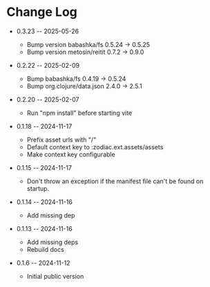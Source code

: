 # Change Log

* 0.3.23 -- 2025-05-26
  - Bump version babashka/fs 0.5.24 -> 0.5.25
  - Bump version metosin/reitit 0.7.2 -> 0.9.0

* 0.2.22 -- 2025-02-09
  - Bump babashka/fs 0.4.19 -> 0.5.24
  - Bump org.clojure/data.json 2.4.0 -> 2.5.1

* 0.2.20 -- 2025-02-07
  - Run "npm install" before starting vite

* 0.1.18 -- 2024-11-17
  - Prefix asset urls with "/"
  - Default context key to :zodiac.ext.assets/assets
  - Make context key configurable

* 0.1.15 -- 2024-11-17
  - Don't throw an exception if the manifest file can't be found on startup.

* 0.1.14 -- 2024-11-16
  - Add missing dep

* 0.1.13 -- 2024-11-16
  - Add missing deps
  - Rebuild docs

* 0.1.6 -- 2024-11-12
  - Initial public version
